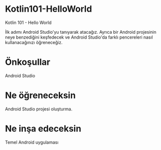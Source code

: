 # Kotlin101-HelloWorld
Kotlin 101 - Hello World

İlk adımı Android Studio'yu tanıyarak atacağız. Ayrıca bir Android projesinin neye benzediğini keşfedecek ve Android Studio'da farklı pencereleri nasıl kullanacağınızı öğreneceğiz.

# Önkoşullar
Android Studio

# Ne öğreneceksin
Android Studio projesi oluşturma.

# Ne inşa edeceksin
Temel Android uygulaması
